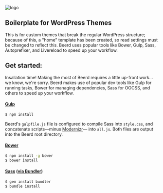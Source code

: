![logo](https://github.com/rdnydnns/Beerd/blob/master/assets/images/beerd_logo_256.png)

## Boilerplate for WordPress Themes

This is for custom themes that break the regular WordPress structure; because of this, a "home" template has been created, so read settings must be changed to reflect this. Beerd uses popular tools like Bower, Gulp, Sass, Autoprefixer, and Livereload to speed up your workflow.

## Get started:
Insallation time! Making the most of Beerd requires a little up-front work... we know, we're sorry. Beerd makes use of popular dev tools like Gulp for running tasks, Bower for managing dependencies, Sass for OOCSS, and others to speed up your workflow.

#### [Gulp](http://gulpjs.com/)
```bash
$ npm install
```
Beerd's `gulpfile.js` file is configured to compile Sass into `style.css`, and concatenate scripts&mdash;minus [Modernizr](http://modernizr.com/)&mdash; into `all.js`. Both files are output into the Beerd root directory.

#### [Bower](http://bower.io/)
```bash
$ npm install -g bower
$ bower install
```

#### [Sass](http://sass-lang.com/) ([via Bundler](http://bundler.io/))
```bash
$ gem install bundler
$ bundle install
```
